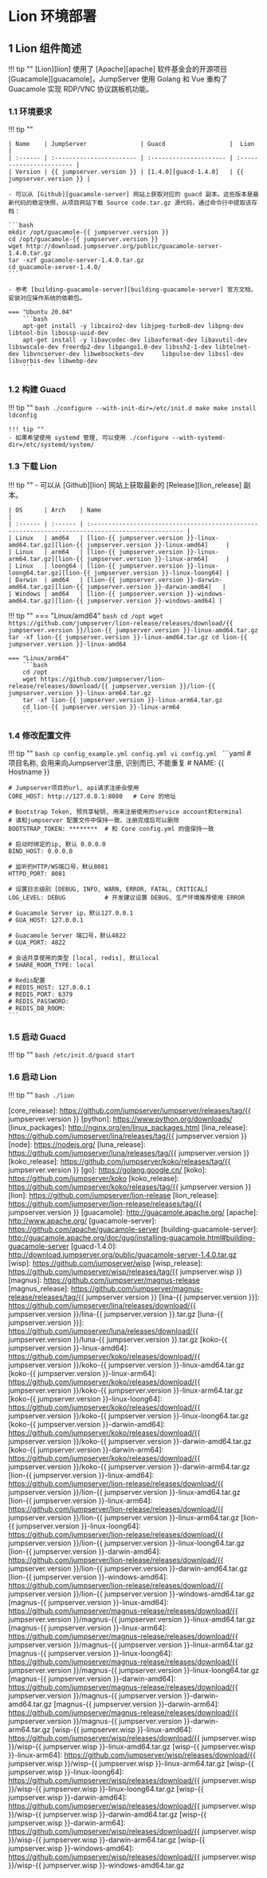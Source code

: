 # Lion 环境部署
## 1 Lion 组件简述
!!! tip ""
    [Lion][lion] 使用了 [Apache][apache] 软件基金会的开源项目 [Guacamole][guacamole]，JumpServer 使用 Golang 和 Vue 重构了 Guacamole 实现 RDP/VNC 协议跳板机功能。

### 1.1 环境要求
!!! tip ""

    | Name    | JumpServer               | Guacd                  |  Lion                    |
    | :------ | :----------------------- | :--------------------- | :----------------------- |
    | Version | {{ jumpserver.version }} | [1.4.0][guacd-1.4.0]   | {{ jumpserver.version }} |
    
    - 可以从 [Github][guacamole-server] 网站上获取对应的 guacd 副本。这些版本是最新代码的稳定快照，从项目网站下载 Source code.tar.gz 源代码，通过命令行中提取该存档：
    
    ```bash
    mkdir /opt/guacamole-{{ jumpserver.version }}
    cd /opt/guacamole-{{ jumpserver.version }}
    wget http://download.jumpserver.org/public/guacamole-server-1.4.0.tar.gz
    tar -xzf guacamole-server-1.4.0.tar.gz
    cd guacamole-server-1.4.0/
    ```
    
    - 参考 [building-guacamole-server][building-guacamole-server] 官方文档，安装对应操作系统的依赖包。
    
    === "Ubuntu 20.04"
        ```bash
        apt-get install -y libcairo2-dev libjpeg-turbo8-dev libpng-dev libtool-bin libossp-uuid-dev
        apt-get install -y libavcodec-dev libavformat-dev libavutil-dev libswscale-dev freerdp2-dev libpango1.0-dev libssh2-1-dev libtelnet-dev libvncserver-dev libwebsockets-dev     libpulse-dev libssl-dev libvorbis-dev libwebp-dev
        ```

### 1.2 构建 Guacd
!!! tip ""
    ```bash
    ./configure --with-init-dir=/etc/init.d
    make
    make install
    ldconfig
    ```
    
    !!! tip ""
    - 如果希望使用 systemd 管理, 可以使用 ./configure --with-systemd-dir=/etc/systemd/system/

### 1.3 下载 Lion
!!! tip ""
    - 可以从 [Github][lion] 网站上获取最新的 [Release][lion_release] 副本。

    | OS      | Arch    | Name                                                                                              |
    | :------ | :------ | :------------------------------------------------------------------------------------------------ |
    | Linux   | amd64   | [lion-{{ jumpserver.version }}-linux-amd64.tar.gz][lion-{{ jumpserver.version }}-linux-amd64]     |
    | Linux   | arm64   | [lion-{{ jumpserver.version }}-linux-arm64.tar.gz][lion-{{ jumpserver.version }}-linux-arm64]     |
    | Linux   | loong64 | [lion-{{ jumpserver.version }}-linux-loong64.tar.gz][lion-{{ jumpserver.version }}-linux-loong64] |
    | Darwin  | amd64   | [lion-{{ jumpserver.version }}-darwin-amd64.tar.gz][lion-{{ jumpserver.version }}-darwin-amd64]   |
    | Windows | amd64   | [lion-{{ jumpserver.version }}-windows-amd64.tar.gz][lion-{{ jumpserver.version }}-windows-amd64] |

!!! tip ""
    === "Linux/amd64"
        ```bash
        cd /opt
        wget https://github.com/jumpserver/lion-release/releases/download/{{ jumpserver.version }}/lion-{{ jumpserver.version }}-linux-amd64.tar.gz
        tar -xf lion-{{ jumpserver.version }}-linux-amd64.tar.gz
        cd lion-{{ jumpserver.version }}-linux-amd64
        ```
    
    === "Linux/arm64"
        ```bash
        cd /opt
        wget https://github.com/jumpserver/lion-release/releases/download/{{ jumpserver.version }}/lion-{{ jumpserver.version }}-linux-arm64.tar.gz
        tar -xf lion-{{ jumpserver.version }}-linux-arm64.tar.gz
        cd lion-{{ jumpserver.version }}-linux-arm64
        ```

### 1.4 修改配置文件
!!! tip ""
    ```bash
    cp config_example.yml config.yml
    vi config.yml
    ```
    ```yaml
    # 项目名称, 会用来向Jumpserver注册, 识别而已, 不能重复
    # NAME: {{ Hostname }}
    
    # Jumpserver项目的url, api请求注册会使用
    CORE_HOST: http://127.0.0.1:8080   # Core 的地址
    
    # Bootstrap Token, 预共享秘钥, 用来注册使用的service account和terminal
    # 请和jumpserver 配置文件中保持一致，注册完成后可以删除
    BOOTSTRAP_TOKEN: ********  # 和 Core config.yml 的值保持一致
    
    # 启动时绑定的ip, 默认 0.0.0.0
    BIND_HOST: 0.0.0.0
    
    # 监听的HTTP/WS端口号，默认8081
    HTTPD_PORT: 8081
    
    # 设置日志级别 [DEBUG, INFO, WARN, ERROR, FATAL, CRITICAL]
    LOG_LEVEL: DEBUG           # 开发建议设置 DEBUG, 生产环境推荐使用 ERROR
    
    # Guacamole Server ip，默认127.0.0.1
    # GUA_HOST: 127.0.0.1
    
    # Guacamole Server 端口号，默认4822
    # GUA_PORT: 4822
    
    # 会话共享使用的类型 [local, redis], 默认local
    # SHARE_ROOM_TYPE: local
    
    # Redis配置
    # REDIS_HOST: 127.0.0.1
    # REDIS_PORT: 6379
    # REDIS_PASSWORD:
    # REDIS_DB_ROOM:
    ```

### 1.5 启动 Guacd
!!! tip ""
    ```bash
    /etc/init.d/guacd start
    ```

### 1.6 启动 Lion
!!! tip ""
    ```bash
    ./lion
    ```


[nginx]: http://nginx.org/
[lina]: https://github.com/jumpserver/lina/
[vue]: https://cn.vuejs.org/
[element_ui]: https://element.eleme.cn/
[luna]: https://github.com/jumpserver/luna/
[angular_cli]: https://github.com/angular/angular-cli
[core]: https://github.com/jumpserver/jumpserver/
[django]: https://docs.djangoproject.com/
[gunicorn]: https://gunicorn.org/
[celery]: https://docs.celeryproject.org/
[flower]: https://github.com/mher/flower/
[daphne]: https://github.com/django/daphne/
[github]: https://github.com/
[core_release]: https://github.com/jumpserver/jumpserver/releases/tag/{{ jumpserver.version }}
[python]: https://www.python.org/downloads/
[linux_packages]: http://nginx.org/en/linux_packages.html
[lina_release]: https://github.com/jumpserver/lina/releases/tag/{{ jumpserver.version }}
[node]: https://nodejs.org/
[luna_release]: https://github.com/jumpserver/luna/releases/tag/{{ jumpserver.version }}
[koko_release]: https://github.com/jumpserver/koko/releases/tag/{{ jumpserver.version }}
[go]: https://golang.google.cn/
[koko]: https://github.com/jumpserver/koko
[koko_release]: https://github.com/jumpserver/koko/releases/tag/{{ jumpserver.version }}
[lion]: https://github.com/jumpserver/lion-release
[lion_release]: https://github.com/jumpserver/lion-release/releases/tag/{{ jumpserver.version }}
[guacamole]: http://guacamole.apache.org/
[apache]: http://www.apache.org/
[guacamole-server]: https://github.com/apache/guacamole-server
[building-guacamole-server]: http://guacamole.apache.org/doc/gug/installing-guacamole.html#building-guacamole-server
[guacd-1.4.0]: http://download.jumpserver.org/public/guacamole-server-1.4.0.tar.gz
[wisp]: https://github.com/jumpserver/wisp
[wisp_release]: https://github.com/jumpserver/wisp/releases/tag/{{ jumpserver.wisp }}
[magnus]: https://github.com/jumpserver/magnus-release
[magnus_release]: https://github.com/jumpserver/magnus-release/releases/tag/{{ jumpserver.version }}
[lina-{{ jumpserver.version }}]: https://github.com/jumpserver/lina/releases/download/{{ jumpserver.version }}/lina-{{ jumpserver.version }}.tar.gz
[luna-{{ jumpserver.version }}]: https://github.com/jumpserver/luna/releases/download/{{ jumpserver.version }}/luna-{{ jumpserver.version }}.tar.gz
[koko-{{ jumpserver.version }}-linux-amd64]: https://github.com/jumpserver/koko/releases/download/{{ jumpserver.version }}/koko-{{ jumpserver.version }}-linux-amd64.tar.gz
[koko-{{ jumpserver.version }}-linux-arm64]: https://github.com/jumpserver/koko/releases/download/{{ jumpserver.version }}/koko-{{ jumpserver.version }}-linux-arm64.tar.gz
[koko-{{ jumpserver.version }}-linux-loong64]: https://github.com/jumpserver/koko/releases/download/{{ jumpserver.version }}/koko-{{ jumpserver.version }}-linux-loong64.tar.gz
[koko-{{ jumpserver.version }}-darwin-amd64]: https://github.com/jumpserver/koko/releases/download/{{ jumpserver.version }}/koko-{{ jumpserver.version }}-darwin-amd64.tar.gz
[koko-{{ jumpserver.version }}-darwin-arm64]: https://github.com/jumpserver/koko/releases/download/{{ jumpserver.version }}/koko-{{ jumpserver.version }}-darwin-arm64.tar.gz
[lion-{{ jumpserver.version }}-linux-amd64]: https://github.com/jumpserver/lion-release/releases/download/{{ jumpserver.version }}/lion-{{ jumpserver.version }}-linux-amd64.tar.gz
[lion-{{ jumpserver.version }}-linux-arm64]: https://github.com/jumpserver/lion-release/releases/download/{{ jumpserver.version }}/lion-{{ jumpserver.version }}-linux-arm64.tar.gz
[lion-{{ jumpserver.version }}-linux-loong64]: https://github.com/jumpserver/lion-release/releases/download/{{ jumpserver.version }}/lion-{{ jumpserver.version }}-linux-loong64.tar.gz
[lion-{{ jumpserver.version }}-darwin-amd64]: https://github.com/jumpserver/lion-release/releases/download/{{ jumpserver.version }}/lion-{{ jumpserver.version }}-darwin-amd64.tar.gz
[lion-{{ jumpserver.version }}-windows-amd64]: https://github.com/jumpserver/lion-release/releases/download/{{ jumpserver.version }}/lion-{{ jumpserver.version }}-windows-amd64.tar.gz
[magnus-{{ jumpserver.version }}-linux-amd64]: https://github.com/jumpserver/magnus-release/releases/download/{{ jumpserver.version }}/magnus-{{ jumpserver.version }}-linux-amd64.tar.gz
[magnus-{{ jumpserver.version }}-linux-arm64]: https://github.com/jumpserver/magnus-release/releases/download/{{ jumpserver.version }}/magnus-{{ jumpserver.version }}-linux-arm64.tar.gz
[magnus-{{ jumpserver.version }}-linux-loong64]: https://github.com/jumpserver/magnus-release/releases/download/{{ jumpserver.version }}/magnus-{{ jumpserver.version }}-linux-loong64.tar.gz
[magnus-{{ jumpserver.version }}-darwin-amd64]: https://github.com/jumpserver/magnus-release/releases/download/{{ jumpserver.version }}/magnus-{{ jumpserver.version }}-darwin-amd64.tar.gz
[magnus-{{ jumpserver.version }}-darwin-arm64]: https://github.com/jumpserver/magnus-release/releases/download/{{ jumpserver.version }}/magnus-{{ jumpserver.version }}-darwin-arm64.tar.gz
[wisp-{{ jumpserver.wisp }}-linux-amd64]: https://github.com/jumpserver/wisp/releases/download/{{ jumpserver.wisp }}/wisp-{{ jumpserver.wisp }}-linux-amd64.tar.gz
[wisp-{{ jumpserver.wisp }}-linux-arm64]: https://github.com/jumpserver/wisp/releases/download/{{ jumpserver.wisp }}/wisp-{{ jumpserver.wisp }}-linux-arm64.tar.gz
[wisp-{{ jumpserver.wisp }}-linux-loong64]: https://github.com/jumpserver/wisp/releases/download/{{ jumpserver.wisp }}/wisp-{{ jumpserver.wisp }}-linux-loong64.tar.gz
[wisp-{{ jumpserver.wisp }}-darwin-amd64]: https://github.com/jumpserver/wisp/releases/download/{{ jumpserver.wisp }}/wisp-{{ jumpserver.wisp }}-darwin-amd64.tar.gz
[wisp-{{ jumpserver.wisp }}-darwin-arm64]: https://github.com/jumpserver/wisp/releases/download/{{ jumpserver.wisp }}/wisp-{{ jumpserver.wisp }}-darwin-arm64.tar.gz
[wisp-{{ jumpserver.wisp }}-windows-amd64]: https://github.com/jumpserver/wisp/releases/download/{{ jumpserver.wisp }}/wisp-{{ jumpserver.wisp }}-windows-amd64.tar.gz